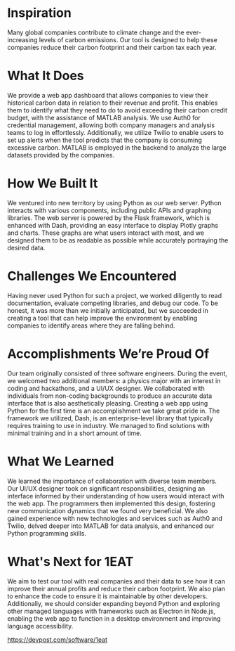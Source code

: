 # Inspiration
Many global companies contribute to climate change and the ever-increasing levels of carbon emissions. Our tool is designed to help these companies reduce their carbon footprint and their carbon tax each year.

# What It Does
We provide a web app dashboard that allows companies to view their historical carbon data in relation to their revenue and profit. This enables them to identify what they need to do to avoid exceeding their carbon credit budget, with the assistance of MATLAB analysis. We use Auth0 for credential management, allowing both company managers and analysis teams to log in effortlessly. Additionally, we utilize Twilio to enable users to set up alerts when the tool predicts that the company is consuming excessive carbon. MATLAB is employed in the backend to analyze the large datasets provided by the companies.

# How We Built It
We ventured into new territory by using Python as our web server. Python interacts with various components, including public APIs and graphing libraries. The web server is powered by the Flask framework, which is enhanced with Dash, providing an easy interface to display Plotly graphs and charts. These graphs are what users interact with most, and we designed them to be as readable as possible while accurately portraying the desired data.

# Challenges We Encountered
Having never used Python for such a project, we worked diligently to read documentation, evaluate competing libraries, and debug our code. To be honest, it was more than we initially anticipated, but we succeeded in creating a tool that can help improve the environment by enabling companies to identify areas where they are falling behind.

# Accomplishments We’re Proud Of
Our team originally consisted of three software engineers. During the event, we welcomed two additional members: a physics major with an interest in coding and hackathons, and a UI/UX designer. We collaborated with individuals from non-coding backgrounds to produce an accurate data interface that is also aesthetically pleasing. Creating a web app using Python for the first time is an accomplishment we take great pride in. The framework we utilized, Dash, is an enterprise-level library that typically requires training to use in industry. We managed to find solutions with minimal training and in a short amount of time.

# What We Learned
We learned the importance of collaboration with diverse team members. Our UI/UX designer took on significant responsibilities, designing an interface informed by their understanding of how users would interact with the web app. The programmers then implemented this design, fostering new communication dynamics that we found very beneficial. We also gained experience with new technologies and services such as Auth0 and Twilio, delved deeper into MATLAB for data analysis, and enhanced our Python programming skills.

# What's Next for 1EAT
We aim to test our tool with real companies and their data to see how it can improve their annual profits and reduce their carbon footprint. We also plan to enhance the code to ensure it is maintainable by other developers. Additionally, we should consider expanding beyond Python and exploring other managed languages with frameworks such as Electron in Node.js, enabling the web app to function in a desktop environment and improving language accessibility.

https://devpost.com/software/1eat
